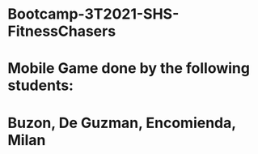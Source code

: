 <!-- 
Guys, its nice working with youuu. Di po kase tlga ako game developer (WEB DEV TLGA HIHI) kaya hindi tlga ganun
kaganda yung nagawa ko. Still natapos paren, kaya sana ma defend nio ng maayos yan sa TUESDAYY!! LABYU ALL GUYS MWAMWA

 -->

# Bootcamp-3T2021-SHS-FitnessChasers
# Mobile Game done by the following students:
# Buzon, De Guzman, Encomienda, Milan
